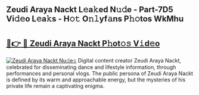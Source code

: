 ## Zeudi Araya Nackt L𝚎a𝚔ed N𝚞𝚍e - Part-7D5 Vi𝚍𝚎o L𝚎a𝚔s - H𝚘𝚝 O𝚗𝚕yf𝚊ns P𝚑𝚘tos WkMhu

# <h2><a href="http://kfe8h5n.oniu.top/?m=Zeudi+Araya+Nackt">🔗👉 🔴 Zeudi Araya Nackt P𝚑ot𝚘𝚜 V𝚒d𝚎o</a></h2>

[![Zeudi Araya Nackt Nu𝚍e𝚜](https://i.imgur.com/0qMVB7G.gif)](http://kfe8h5n.oniu.top/?m=Zeudi+Araya+Nackt)
Digital content creator Zeudi Araya Nackt, celebrated for disseminating dance and lifestyle information, through performances and personal vlogs. The public persona of Zeudi Araya Nackt is defined by its warm and approachable energy, but the mysteries of his private life remain a captivating enigma.  
